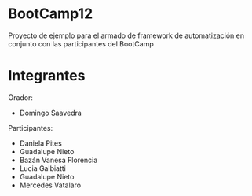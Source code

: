 # BootCamp12
Proyecto de ejemplo para el armado de framework de automatización en conjunto con las participantes del BootCamp



# Integrantes
Orador: 
* Domingo Saavedra


Participantes:
* Daniela Pites
* Guadalupe Nieto
* Bazán Vanesa Florencia
* Lucia Galbiatti  
* Guadalupe Nieto
* Mercedes Vatalaro


